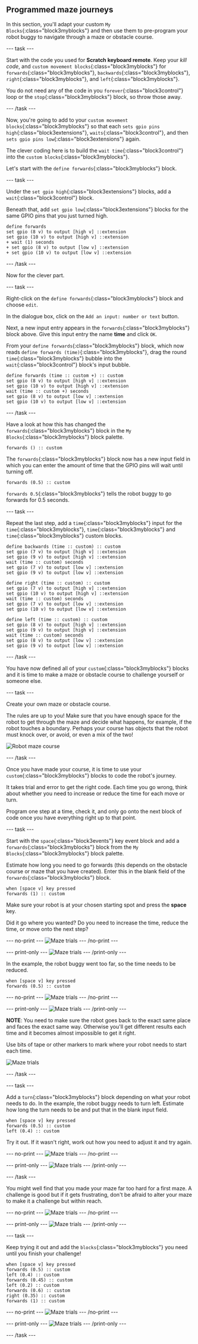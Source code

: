 ## Programmed maze journeys

In this section, you'll adapt your custom `My Blocks`{:class="block3myblocks"} and then use them to pre-program your robot buggy to navigate through a maze or obstacle course.

--- task ---

Start with the code you used for **Scratch keyboard remote**. Keep your _kill code_, and `custom movement blocks`{:class="block3myblocks"} for `forwards`{:class="block3myblocks"}, `backwards`{:class="block3myblocks"}, `right`{:class="block3myblocks"}, and `left`{:class="block3myblocks"}.

You do not need any of the code in you `forever`{:class="block3control"} loop or the `stop`{:class="block3myblocks"} block, so throw those away.

--- /task ---

Now, you're going to add to your `custom movement blocks`{:class="block3myblocks"} so that each `sets gpio pins high`{:class="block3extensions"}, `waits`{:class="block3control"}, and then `sets gpio pins low`{:class="block3extensions"} again.

The clever coding here is to build the `wait time`{:class="block3control"} into the `custom blocks`{:class="block3myblocks"}.

Let's start with the `define forwards`{:class="block3myblocks"} block.

--- task ---

Under the `set gpio high`{:class="block3extensions"} blocks, add a `wait`{:class="block3control"} block.

Beneath that, add `set gpio low`{:class="block3extensions"} blocks for the same GPIO pins that you just turned high.

```blocks3
define forwards
set gpio (8 v) to output [high v] ::extension
set gpio (10 v) to output [high v] ::extension
+ wait (1) seconds
+ set gpio (8 v) to output [low v] ::extension
+ set gpio (10 v) to output [low v] ::extension
```

--- /task ---

Now for the clever part.

--- task ---

Right-click on the `define forwards`{:class="block3myblocks"} block and choose `edit`.

In the dialogue box, click on the `Add an input: number or text` button.

Next, a new input entry appears in the `forwards`{:class="block3myblocks"} block above. Give this input entry the name **time** and click `OK`.

From your `define forwards`{:class="block3myblocks"} block, which now reads `define forwards (time)`{:class="block3myblocks"}, drag the round `time`{:class="block3myblocks"} bubble into the `wait`{:class="block3control"} block's input bubble.


```blocks3
define forwards (time :: custom +) :: custom
set gpio (8 v) to output [high v] ::extension
set gpio (10 v) to output [high v] ::extension
wait (time :: custom +) seconds
set gpio (8 v) to output [low v] ::extension
set gpio (10 v) to output [low v] ::extension
```

--- /task ---

Have a look at how this has changed the `forwards`{:class="block3myblocks"} block in the `My Blocks`{:class="block3myblocks"} block palette.

```blocks3
forwards () :: custom
```
The `forwards`{:class="block3myblocks"} block now has a new input field in which you can enter the amount of time that the GPIO pins will wait until turning off.

```blocks3
forwards (0.5) :: custom
```

`forwards 0.5`{:class="block3myblocks"} tells the robot buggy to go forwards for 0.5 seconds.

--- task ---

Repeat the last step, add a `time`{:class="block3myblocks"} input for the `time`{:class="block3myblocks"}, `time`{:class="block3myblocks"} and `time`{:class="block3myblocks"} custom blocks.

```blocks3
define backwards (time :: custom) :: custom
set gpio (7 v) to output [high v] ::extension
set gpio (9 v) to output [high v] ::extension
wait (time :: custom) seconds
set gpio (7 v) to output [low v] ::extension
set gpio (9 v) to output [low v] ::extension

define right (time :: custom) :: custom
set gpio (7 v) to output [high v] ::extension
set gpio (10 v) to output [high v] ::extension
wait (time :: custom) seconds
set gpio (7 v) to output [low v] ::extension
set gpio (10 v) to output [low v] ::extension

define left (time :: custom) :: custom
set gpio (8 v) to output [high v] ::extension
set gpio (9 v) to output [high v] ::extension
wait (time :: custom) seconds
set gpio (8 v) to output [low v] ::extension
set gpio (9 v) to output [low v] ::extension
```

--- /task ---

You have now defined all of your `custom`{:class="block3myblocks"} blocks and it is time to make a maze or obstacle course to challenge yourself or someone else.

--- task ---

Create your own maze or obstacle course.

The rules are up to you! Make sure that you have enough space for the robot to get through the maze and decide what happens, for example, if the robot touches a boundary. Perhaps your course has objects that the robot must knock over, or avoid, or even a mix of the two!

![Robot maze course](images/mazeJourneys_maze.png)

--- /task ---

Once you have made your course, it is time to use your `custom`{:class="block3myblocks"} blocks to code the robot's journey. 

It takes trial and error to get the right code. Each time you go wrong, think about whether you need to increase or reduce the time for each move or turn.

Program one step at a time, check it, and only go onto the next block of code once you have everything right up to that point.

--- task ---

Start with the `space`{:class="block3events"} key event block and add a `forwards`{:class="block3myblocks"} block from the `My Blocks`{:class="block3myblocks"} block palette.

Estimate how long you need to go forwards (this depends on the obstacle course or maze that you have created). Enter this in the blank field of the `forwards`{:class="block3myblocks"} block.

```blocks3
when [space v] key pressed
forwards (1) :: custom
```
Make sure your robot is at your chosen starting spot and press the **space** key.

Did it go where you wanted? Do you need to increase the time, reduce the time, or move onto the next step?

--- no-print ---
![Maze trials](images/mazeJourneys_mazeTrial1.gif)
--- /no-print ---

--- print-only ---
![Maze trials](images/mazeJourneys_mazeTrial1.png)
--- /print-only ---

In the example, the robot buggy went too far, so the time needs to be reduced.

```blocks3
when [space v] key pressed
forwards (0.5) :: custom
```

--- no-print ---
![Maze trials](images/mazeJourneys_mazeTrial2.gif)
--- /no-print ---

--- print-only ---
![Maze trials](images/mazeJourneys_mazeTrial2.png)
--- /print-only ---

**NOTE**: You need to make sure the robot goes back to the exact same place and faces the exact same way. Otherwise you'll get different results each time and it becomes almost impossible to get it right. 

Use bits of tape or other markers to mark where your robot needs to start each time.

![Maze trials](images/mazeJourneys_mazeStartMarkers.png)

--- /task ---

--- task ---

Add a `turn`{:class="block3myblocks"} block depending on what your robot needs to do. In the example, the robot buggy needs to turn left. Estimate how long the turn needs to be and put that in the blank input field.

```blocks3
when [space v] key pressed
forwards (0.5) :: custom
left (0.4) :: custom
```

Try it out. If it wasn't right, work out how you need to adjust it and try again.

--- no-print ---
![Maze trials](images/mazeJourneys_mazeTrial3.gif)
--- /no-print ---

--- print-only ---
![Maze trials](images/mazeJourneys_mazeTrial3.png)
--- /print-only ---

--- /task ---

You might well find that you made your maze far too hard for a first maze. A challenge is good but if it gets frustrating, don't be afraid to alter your maze to make it a challenge but within reach.

--- no-print ---
![Maze trials](images/mazeJourneys_mazeTrial4.gif)
--- /no-print ---

--- print-only ---
![Maze trials](images/mazeJourneys_mazeTrial4.png)
--- /print-only ---

--- task ---

Keep trying it out and add the `blocks`{:class="block3myblocks"} you need until you finish your challenge!

```blocks3
when [space v] key pressed
forwards (0.5) :: custom
left (0.4) :: custom
forwards (0.45) :: custom
left (0.2) :: custom
forwards (0.6) :: custom
right (0.35) :: custom
forwards (1) :: custom
```

--- no-print ---
![Maze trials](images/mazeJourneys_mazeTrial5.gif)
--- /no-print ---

--- print-only ---
![Maze trials](images/mazeJourneys_mazeTrial5.png)
--- /print-only ---

--- /task ---

